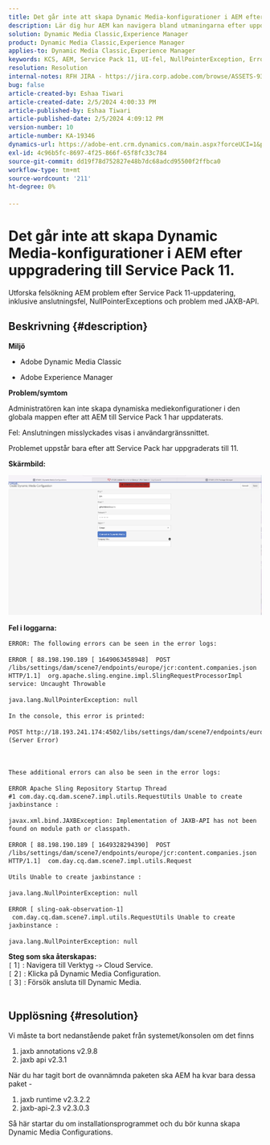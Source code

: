 ```yaml
---
title: Det går inte att skapa Dynamic Media-konfigurationer i AEM efter uppgradering till Service Pack 11.
description: Lär dig hur AEM kan navigera bland utmaningarna efter uppdateringen av paket 11.
solution: Dynamic Media Classic,Experience Manager
product: Dynamic Media Classic,Experience Manager
applies-to: Dynamic Media Classic,Experience Manager
keywords: KCS, AEM, Service Pack 11, UI-fel, NullPointerException, Error Logs, JAXBException, Module Path, Cloud Services, Bundles, POST request
resolution: Resolution
internal-notes: RFH JIRA - https://jira.corp.adobe.com/browse/ASSETS-9332
bug: false
article-created-by: Eshaa Tiwari
article-created-date: 2/5/2024 4:00:33 PM
article-published-by: Eshaa Tiwari
article-published-date: 2/5/2024 4:09:12 PM
version-number: 10
article-number: KA-19346
dynamics-url: https://adobe-ent.crm.dynamics.com/main.aspx?forceUCI=1&pagetype=entityrecord&etn=knowledgearticle&id=c531d2ae-3fc4-ee11-9079-6045bd006268
exl-id: 4c96b5fc-8697-4f25-866f-65f8fc33c784
source-git-commit: dd19f78d752827e48b7dc68adcd95500f2ffbca0
workflow-type: tm+mt
source-wordcount: '211'
ht-degree: 0%

---
```


# Det går inte att skapa Dynamic Media-konfigurationer i AEM efter uppgradering till Service Pack 11.


Utforska felsökning AEM problem efter Service Pack 11-uppdatering, inklusive anslutningsfel, NullPointerExceptions och problem med JAXB-API.

## Beskrivning {#description}


<b>Miljö</b>

- Adobe Dynamic Media Classic

- Adobe Experience Manager

<b>Problem/symtom</b>

Administratören kan inte skapa dynamiska mediekonfigurationer i den globala mappen efter att AEM till Service Pack 1 har uppdaterats.

Fel: Anslutningen misslyckades visas i användargränssnittet.

Problemet uppstår bara efter att Service Pack har uppgraderats till 11.

<b>Skärmbild:</b>

![](assets/___c631d2ae-3fc4-ee11-9079-6045bd006268___.png)

<b>Fel i loggarna:</b>




```
ERROR: The following errors can be seen in the error logs:

ERROR [ 88.198.190.189 [ 1649063458948]  POST /libs/settings/dam/scene7/endpoints/europe/jcr:content.companies.json HTTP/1.1]  org.apache.sling.engine.impl.SlingRequestProcessorImpl service: Uncaught Throwable

java.lang.NullPointerException: null

In the console, this error is printed:

POST http://18.193.241.174:4502/libs/settings/dam/scene7/endpoints/europe/jcr:content.companies.json 500 (Server Error)



These additional errors can also be seen in the error logs:

ERROR Apache Sling Repository Startup Thread #1 com.day.cq.dam.scene7.impl.utils.RequestUtils Unable to create jaxbinstance :

javax.xml.bind.JAXBException: Implementation of JAXB-API has not been found on module path or classpath.

ERROR [ 88.198.190.189 [ 1649328294390]  POST /libs/settings/dam/scene7/endpoints/europe/jcr:content.companies.json HTTP/1.1]  com.day.cq.dam.scene7.impl.utils.Request

Utils Unable to create jaxbinstance :

java.lang.NullPointerException: null

ERROR [ sling-oak-observation-1]  com.day.cq.dam.scene7.impl.utils.RequestUtils Unable to create jaxbinstance :

java.lang.NullPointerException: null
```


<b>Steg som ska återskapas:</b>
<br>`[` 1`]` : Navigera till Verktyg -`>`  Cloud Service.
<br>`[` 2`]` : Klicka på Dynamic Media Configuration.
<br>`[` 3`]` : Försök ansluta till Dynamic Media.  
<br> <br>



## Upplösning {#resolution}


Vi måste ta bort nedanstående paket från systemet/konsolen om det finns

1. jaxb annotations v2.9.8
2. jaxb api v2.3.1


När du har tagit bort de ovannämnda paketen ska AEM ha kvar bara dessa paket -

1. jaxb runtime v2.3.2.2
2. jaxb-api-2.3 v2.3.0.3


Så här startar du om installationsprogrammet och du bör kunna skapa Dynamic Media Configurations.
